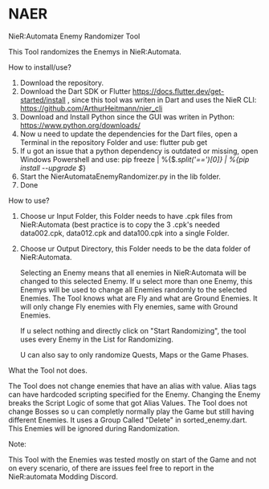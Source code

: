 # NAER
NieR:Automata Enemy Randomizer Tool

This Tool randomizes the Enemys in NieR:Automata.

How to install/use?

1. Download the repository.
2. Download the Dart SDK or Flutter https://docs.flutter.dev/get-started/install , since this tool was writen in Dart and uses the NieR CLI: https://github.com/ArthurHeitmann/nier_cli
3. Download and Install Python since the GUI was writen in Python: https://www.python.org/downloads/
4. Now u need to update the dependencies for the Dart files, open a Terminal in the repository Folder and use: flutter pub get
5. If u got an issue that a python dependency is outdated or missing, open Windows Powershell and use: pip freeze | %{$_.split('==')[0]} | %{pip install --upgrade $_}
6. Start the NierAutomataEnemyRandomizer.py in  the lib folder.
7. Done

How to use?

1. Choose ur Input Folder, this Folder needs to have .cpk files from NieR:Automata (best practice is to copy the 3 .cpk's needed data002.cpk, data012.cpk and data100.cpk into a single Folder.
2. Choose ur Output Directory, this Folder needs to be the data folder of NieR:Automata.

   Selecting an Enemy means that all enemies in NieR:Automata will be changed to this selected Enemy.
   If u select more than one Enemy, this Enemys will be used to change all Enemies randomly to the selected Enemies.
   The Tool knows what are Fly and what are Ground Enemies. It will only change Fly enemies with Fly enemies, same with Ground Enemies.

   If u select nothing and directly click on "Start Randomizing", the tool uses every Enemy in the List for Randomizing.

   U can also say to only randomize Quests, Maps or the Game Phases.


What the Tool not does.

The Tool does not change enemies that have an alias with value. Alias tags can have hardcoded scripting specified for the Enemy. Changing the Enemy breaks the Script Logic of some that got Alias Values.
The Tool does not change Bosses so u can completly normally play the Game but still having different Enemies. It uses a Group Called "Delete" in sorted_enemy.dart. This Enemies will be ignored during Randomization.

Note:

This Tool with the Enemies was tested mostly on start of the Game and not on every scenario, of there are issues feel free to report in the NieR:automata Modding Discord.
